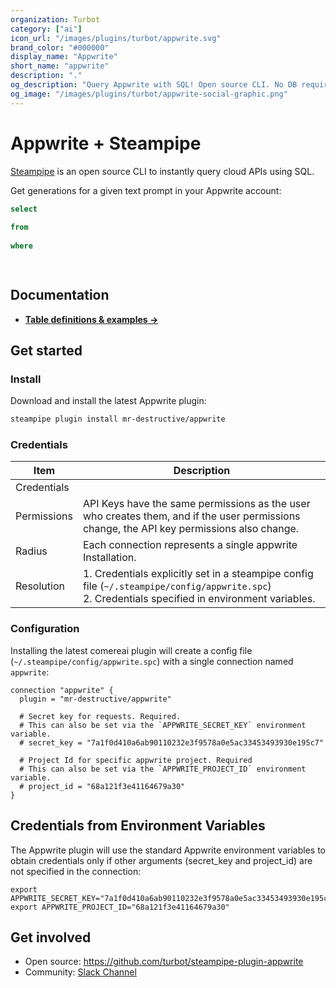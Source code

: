 ```yaml
---
organization: Turbot
category: ["ai"]
icon_url: "/images/plugins/turbot/appwrite.svg"
brand_color: "#000000"
display_name: "Appwrite"
short_name: "appwrite"
description: "."
og_description: "Query Appwrite with SQL! Open source CLI. No DB required."
og_image: "/images/plugins/turbot/appwrite-social-graphic.png"
---
```


# Appwrite + Steampipe


[Steampipe](https://steampipe.io) is an open source CLI to instantly query cloud APIs using SQL.

Get generations for a given text prompt in your Appwrite account:

```sql
select
  
from
  
where
  
```

```
```

## Documentation

- **[Table definitions & examples →](/docs/tables)**

## Get started

### Install

Download and install the latest Appwrite plugin:

```bash
steampipe plugin install mr-destructive/appwrite
```

### Credentials

| Item        | Description                                                                                                                                                                                                                                                                                 |
|-------------|---------------------------------------------------------------------------------------------------------------------------------------------------------------------------------------------------------------------------------------------------------------------------------------------|
| Credentials |                                                                                                                                                                                  |
| Permissions | API Keys have the same permissions as the user who creates them, and if the user permissions change, the API key permissions also change.                                                                                                                                               |
| Radius      | Each connection represents a single appwrite Installation.                                                                                                                                                                                                                                   |
| Resolution  | 1. Credentials explicitly set in a steampipe config file (`~/.steampipe/config/appwrite.spc`)<br />2. Credentials specified in environment variables. |

### Configuration

Installing the latest comereai plugin will create a config file (`~/.steampipe/config/appwrite.spc`) with a single connection named `appwrite`:

```hcl
connection "appwrite" {
  plugin = "mr-destructive/appwrite"

  # Secret key for requests. Required.
  # This can also be set via the `APPWRITE_SECRET_KEY` environment variable.
  # secret_key = "7a1f0d410a6ab90110232e3f9578a0e5ac33453493930e195c7"

  # Project Id for specific appwrite project. Required
  # This can also be set via the `APPWRITE_PROJECT_ID` environment variable.
  # project_id = "68a121f3e41164679a30"
}
```

## Credentials from Environment Variables

The Appwrite plugin will use the standard Appwrite environment variables to obtain credentials only if other arguments (secret_key and project_id) are not specified in the connection:

```
export APPWRITE_SECRET_KEY="7a1f0d410a6ab90110232e3f9578a0e5ac33453493930e195c7"
export APPWRITE_PROJECT_ID="68a121f3e41164679a30"
```

## Get involved

- Open source: https://github.com/turbot/steampipe-plugin-appwrite
- Community: [Slack Channel](https://steampipe.io/community/join)

